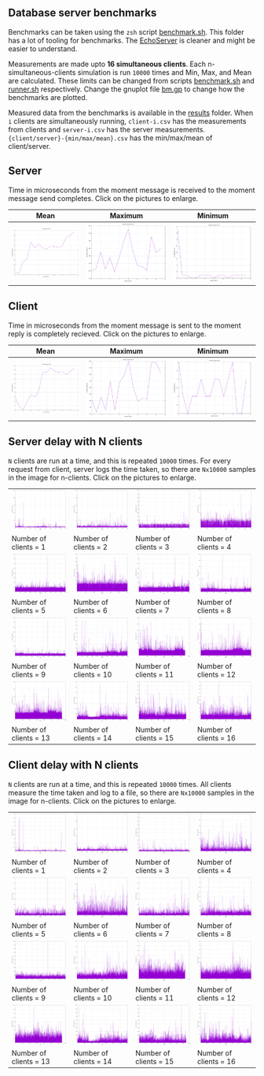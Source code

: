 ## Database server benchmarks

Benchmarks can be taken using the `zsh` script [benchmark.sh](./benchmark.sh). This folder has a lot of tooling for benchmarks. The [EchoServer](../echo) is cleaner and might be easier to understand.

Measurements are made upto **16 simultaneous clients**. Each n-simultaneous-clients simulation is run `10000` times and Min, Max, and Mean are calculated. These limits can be changed from scripts [benchmark.sh](./benchmark.sh) and [runner.sh](./runner.sh) respectively. Change the gnuplot file [bm.gp](./bm.gp) to change how the benchmarks are plotted.

Measured data from the benchmarks is available in the [results](./results) folder. When `i` clients are simultaneously running, `client-i.csv` has the measurements from clients and `server-i.csv` has the server measurements. `{client/server}-{min/max/mean}.csv` has the min/max/mean of client/server.

## Server
Time in microseconds from the moment message is received to the moment message send completes. Click on the pictures to enlarge.

|Mean|Maximum|Minimum|
|--|--|--|
|![](./results/images/server-mean.png)|![](./results/images/server-max.png)|![](./results/images/server-min.png)|

## Client
Time in microseconds from the moment message is sent to the moment reply is completely recieved.  Click on the pictures to enlarge. 

|Mean|Maximum|Minimum|
|--|--|--|
|![](./results/images/client-mean.png)|![](./results/images/client-max.png)|![](./results/images/client-min.png)|

## Server delay with N clients
`N` clients are run at a time, and this is repeated `10000` times. 
For every request from client, server logs the time taken,
so there are `Nx10000` samples in the image for n-clients.
Click on the pictures to enlarge.

|||||
|--|--|--|--|
|![](./results/images/server-1.png)|![](./results/images/server-2.png)|![](./results/images/server-3.png)|![](./results/images/server-4.png)|
|Number of clients = 1|Number of clients = 2|Number of clients = 3|Number of clients = 4|
|![](./results/images/server-5.png)|![](./results/images/server-6.png)|![](./results/images/server-7.png)|![](./results/images/server-8.png)|
|Number of clients = 5|Number of clients = 6|Number of clients = 7|Number of clients = 8|
|![](./results/images/server-9.png)|![](./results/images/server-10.png)|![](./results/images/server-11.png)|![](./results/images/server-12.png)|
|Number of clients = 9|Number of clients = 10|Number of clients = 11|Number of clients = 12|
|![](./results/images/server-13.png)|![](./results/images/server-14.png)|![](./results/images/server-15.png)|![](./results/images/server-16.png)|
|Number of clients = 13|Number of clients = 14|Number of clients = 15|Number of clients = 16|


## Client delay with N clients

`N` clients are run at a time, and this is repeated `10000` times. 
All clients measure the time taken and log to a file, 
so there are `Nx10000` samples in the image for n-clients.
Click on the pictures to enlarge.


|||||
|--|--|--|--|
|![](./results/images/client-1.png)|![](./results/images/client-2.png)|![](./results/images/client-3.png)|![](./results/images/client-4.png)|
|Number of clients = 1|Number of clients = 2|Number of clients = 3|Number of clients = 4|
|![](./results/images/client-5.png)|![](./results/images/client-6.png)|![](./results/images/client-7.png)|![](./results/images/client-8.png)|
|Number of clients = 5|Number of clients = 6|Number of clients = 7|Number of clients = 8|
|![](./results/images/client-9.png)|![](./results/images/client-10.png)|![](./results/images/client-11.png)|![](./results/images/client-12.png)|
|Number of clients = 9|Number of clients = 10|Number of clients = 11|Number of clients = 12|
|![](./results/images/client-13.png)|![](./results/images/client-14.png)|![](./results/images/client-15.png)|![](./results/images/client-16.png)|
|Number of clients = 13|Number of clients = 14|Number of clients = 15|Number of clients = 16|
